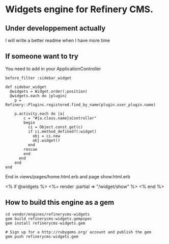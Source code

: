 # Widgets engine for Refinery CMS.

## Under developpement actually
I will write a better readme when I have more time

## If someone want to try
You need to add in your ApplicationController

    before_filter :sidebar_widget

    def sidebar_widget
      @widgets = Widget.order(:position)
      @widgets.each do |plugin|
        p = Refinery::Plugins.registered.find_by_name(plugin.user_plugin.name)

        p.activity.each do |a| 
            c = "#{a.class.name}sController"
            begin
              ci = Object.const_get(c)
              if ci.method_defined?(:widget)
                obj = ci.new
                obj.widget()
              end
            rescue
            end
          end
        end
    end

End in views/pages/home.html.erb and page show.html.erb

  <% if @widgets %>
    <%= render :partial => "/widget/show" %>
  <% end %>


## How to build this engine as a gem

    cd vendor/engines/refinerycms-widgets
    gem build refinerycms-widgets.gempspec
    gem install refinerycms-widgets.gem
    
    # Sign up for a http://rubygems.org/ account and publish the gem
    gem push refinerycms-widgets.gem
